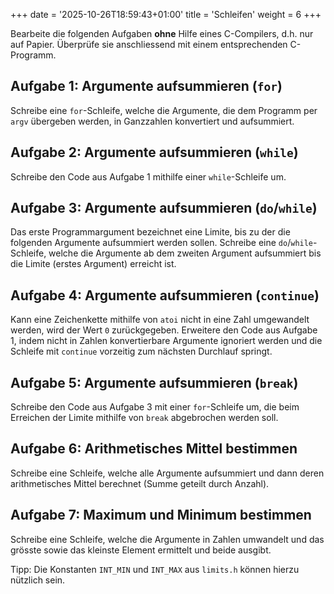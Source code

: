 +++
date = '2025-10-26T18:59:43+01:00'
title = 'Schleifen'
weight = 6
+++

Bearbeite die folgenden Aufgaben **ohne** Hilfe eines C-Compilers, d.h. nur auf Papier. Überprüfe sie anschliessend mit einem entsprechenden C-Programm.

## Aufgabe 1: Argumente aufsummieren (`for`)

Schreibe eine `for`-Schleife, welche die Argumente, die dem Programm per `argv` übergeben werden, in Ganzzahlen konvertiert und aufsummiert.

## Aufgabe 2: Argumente aufsummieren (`while`)

Schreibe den Code aus Aufgabe 1 mithilfe einer `while`-Schleife um.

## Aufgabe 3: Argumente aufsummieren (`do`/`while`)

Das erste Programmargument bezeichnet eine Limite, bis zu der die folgenden Argumente aufsummiert werden sollen. Schreibe eine `do`/`while`-Schleife, welche die Argumente ab dem zweiten Argument aufsummiert bis die Limite (erstes Argument) erreicht ist.

## Aufgabe 4: Argumente aufsummieren (`continue`)

Kann eine Zeichenkette mithilfe von `atoi` nicht in eine Zahl umgewandelt werden, wird der Wert `0` zurückgegeben. Erweitere den Code aus Aufgabe 1, indem nicht in Zahlen konvertierbare Argumente ignoriert werden und die Schleife mit `continue` vorzeitig zum nächsten Durchlauf springt.

## Aufgabe 5: Argumente aufsummieren (`break`)

Schreibe den Code aus Aufgabe 3 mit einer `for`-Schleife um, die beim Erreichen der Limite mithilfe von `break` abgebrochen werden soll.

## Aufgabe 6: Arithmetisches Mittel bestimmen

Schreibe eine Schleife, welche alle Argumente aufsummiert und dann deren arithmetisches Mittel berechnet (Summe geteilt durch Anzahl).

## Aufgabe 7: Maximum und Minimum bestimmen

Schreibe eine Schleife, welche die Argumente in Zahlen umwandelt und das grösste sowie das kleinste Element ermittelt und beide ausgibt.

Tipp: Die Konstanten `INT_MIN` und `INT_MAX` aus `limits.h` können hierzu nützlich sein.